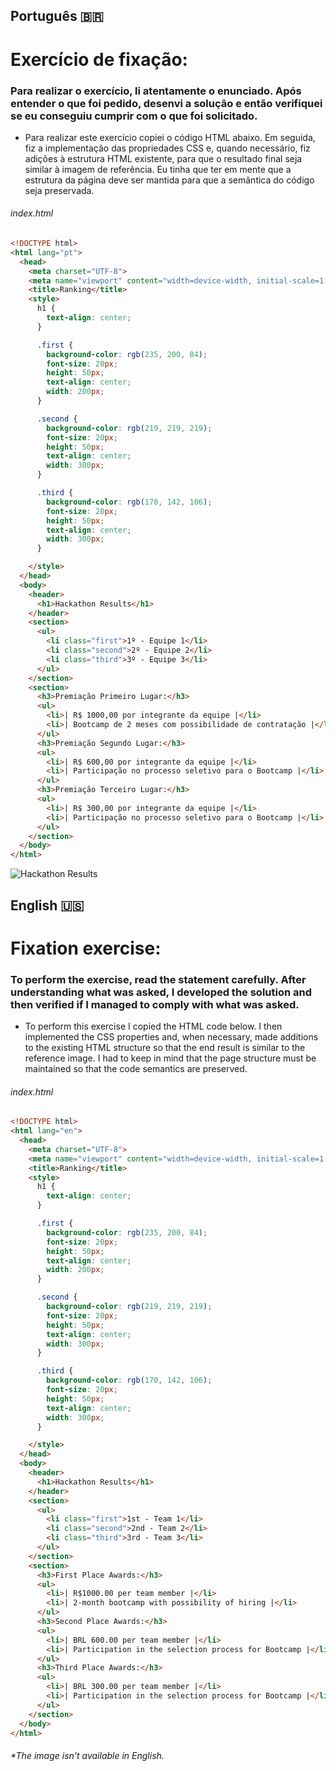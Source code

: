## Português 🇧🇷 
# Exercício de fixação:

### Para realizar o exercício, li atentamente o enunciado. Após entender o que foi pedido, desenvi a solução e então verifiquei se eu conseguiu cumprir com o que foi solicitado.

- Para realizar este exercício copiei o código HTML abaixo. Em seguida, fiz a implementação das propriedades CSS e, quando necessário, fiz adições à estrutura HTML existente, para que o resultado final seja similar à imagem de referência. Eu tinha que ter em mente que a estrutura da página deve ser mantida para que a semântica do código seja preservada.


###### index.html

```HTML
<!DOCTYPE html>
<html lang="pt">
  <head>
    <meta charset="UTF-8">
    <meta name="viewport" content="width=device-width, initial-scale=1.0">
    <title>Ranking</title>
    <style>
      h1 {
        text-align: center;
      }

      .first {
        background-color: rgb(235, 200, 84);
        font-size: 20px;
        height: 50px;
        text-align: center;
        width: 200px;
      }

      .second {
        background-color: rgb(219, 219, 219);
        font-size: 20px;
        height: 50px;
        text-align: center;
        width: 300px;
      }

      .third {
        background-color: rgb(170, 142, 106);
        font-size: 20px;
        height: 50px;
        text-align: center;
        width: 300px;
      }

    </style>
  </head>
  <body>
    <header>
      <h1>Hackathon Results</h1>
    </header>
    <section>
      <ul>
        <li class="first">1º - Equipe 1</li>
        <li class="second">2º - Equipe 2</li>
        <li class="third">3º - Equipe 3</li>
      </ul>
    </section>
    <section>
      <h3>Premiação Primeiro Lugar:</h3>
      <ul>
        <li>| R$ 1000,00 por integrante da equipe |</li>
        <li>| Bootcamp de 2 meses com possibilidade de contratação |</li>
      </ul>
      <h3>Premiação Segundo Lugar:</h3>
      <ul>
        <li>| R$ 600,00 por integrante da equipe |</li>
        <li>| Participação no processo seletivo para o Bootcamp |</li>
      </ul>
      <h3>Premiação Terceiro Lugar:</h3>
      <ul>
        <li>| R$ 300,00 por integrante da equipe |</li>
        <li>| Participação no processo seletivo para o Bootcamp |</li>
      </ul>
    </section>
  </body>
</html>
```
<div>
    <img src="https://s3.us-east-2.amazonaws.com/assets.app.betrybe.com/fundamentals/html-css/images/podium-final-fdcdc425aade8216b9e3c4b0eab234fc.png" alt="Hackathon Results">
</div>

## English 🇺🇸
# Fixation exercise:

### To perform the exercise, read the statement carefully. After understanding what was asked, I developed the solution and then verified if I managed to comply with what was asked.

- To perform this exercise I copied the HTML code below. I then implemented the CSS properties and, when necessary, made additions to the existing HTML structure so that the end result is similar to the reference image. I had to keep in mind that the page structure must be maintained so that the code semantics are preserved.


###### index.html

```HTML
<!DOCTYPE html>
<html lang="en">
  <head>
    <meta charset="UTF-8">
    <meta name="viewport" content="width=device-width, initial-scale=1.0">
    <title>Ranking</title>
    <style>
      h1 {
        text-align: center;
      }

      .first {
        background-color: rgb(235, 200, 84);
        font-size: 20px;
        height: 50px;
        text-align: center;
        width: 200px;
      }

      .second {
        background-color: rgb(219, 219, 219);
        font-size: 20px;
        height: 50px;
        text-align: center;
        width: 300px;
      }

      .third {
        background-color: rgb(170, 142, 106);
        font-size: 20px;
        height: 50px;
        text-align: center;
        width: 300px;
      }

    </style>
  </head>
  <body>
    <header>
      <h1>Hackathon Results</h1>
    </header>
    <section>
      <ul>
        <li class="first">1st - Team 1</li>
        <li class="second">2nd - Team 2</li>
        <li class="third">3rd - Team 3</li>
      </ul>
    </section>
    <section>
      <h3>First Place Awards:</h3>
      <ul>
        <li>| R$1000.00 per team member |</li>
        <li>| 2-month bootcamp with possibility of hiring |</li>
      </ul>
      <h3>Second Place Awards:</h3>
      <ul>
        <li>| BRL 600.00 per team member |</li>
        <li>| Participation in the selection process for Bootcamp |</li>
      </ul>
      <h3>Third Place Awards:</h3>
      <ul>
        <li>| BRL 300.00 per team member |</li>
        <li>| Participation in the selection process for Bootcamp |</li>
      </ul>
    </section>
  </body>
</html>
```

###### *The image isn't available in English.
